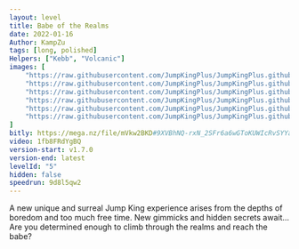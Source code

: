 ```yaml
---
layout: level
title: Babe of the Realms
date: 2022-01-16
Author: KampZu
tags: [long, polished]
Helpers: ["Kebb", "Volcanic"]
images: [
    "https://raw.githubusercontent.com/JumpKingPlus/JumpKingPlus.github.io/www/images/workshop/levels/ws5-banner.png",
    "https://raw.githubusercontent.com/JumpKingPlus/JumpKingPlus.github.io/www/images/workshop/levels/ws5-2.png",
    "https://raw.githubusercontent.com/JumpKingPlus/JumpKingPlus.github.io/www/images/workshop/levels/ws5-3.png",
    "https://raw.githubusercontent.com/JumpKingPlus/JumpKingPlus.github.io/www/images/workshop/levels/ws5-4.png",
    "https://raw.githubusercontent.com/JumpKingPlus/JumpKingPlus.github.io/www/images/workshop/levels/ws5-5.png",
    "https://raw.githubusercontent.com/JumpKingPlus/JumpKingPlus.github.io/www/images/workshop/levels/ws5-6.png"
]
bitly: https://mega.nz/file/mVkw2BKD#9XVBhNQ-rxN_2SFr6a6wGToKUWIcRvSYYa2uei0pnIA
video: 1fb8FRdYgBQ
version-start: v1.7.0
version-end: latest
levelId: "5"
hidden: false
speedrun: 9d8l5qw2
---
```


A new unique and surreal Jump King experience arises from the depths of boredom and too much free time. 
New gimmicks and hidden secrets await... Are you determined enough to climb through the realms and reach the babe?

<!-- more -->

